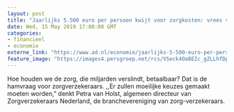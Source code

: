 ```yaml
---
layout: post
title: "Jaarlijks 5.500 euro per persoon kwijt voor zorgkosten: vrees voor verdubbeling in 2040"
date: Wed, 15 May 2019 17:00:00 GMT
categories: 
- financieel 
- economie 
externe_link: "https://www.ad.nl/economie/jaarlijks-5-500-euro-per-persoon-kwijt-voor-zorgkosten-vrees-voor-verdubbeling-in-2040~a34336db/"
feature_image: "https://images4.persgroep.net/rcs/VSeck4OaBEIc_gZLLhfDpX_tV98/diocontent/148421126/_fitwidth/400/?appId=21791a8992982cd8da851550a453bd7f&quality=0.7"
---
```


Hoe houden we de zorg, die miljarden verslindt, betaalbaar? Dat is de hamvraag voor zorgverzekeraars. ,,Er zullen moeilijke keuzes gemaakt moeten worden,” denkt Petra van Holst, algemeen directeur van Zorgverzekeraars Nederland, de branchevereniging van zorg-verzekeraars.
